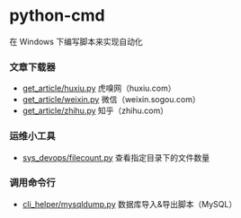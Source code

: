 # python-cmd
在 Windows 下编写脚本来实现自动化

### 文章下载器

- [get_article/huxiu.py][1] 虎嗅网（huxiu.com）
- [get_article/weixin.py][2] 微信（weixin.sogou.com）
- [get_article/zhihu.py][3] 知乎（zhihu.com）

### 运维小工具

- [sys_devops/filecount.py][4] 查看指定目录下的文件数量

### 调用命令行

- [cli_helper/mysqldump.py][5] 数据库导入&导出脚本（MySQL）


  [1]: https://github.com/scriptgeeker/py-script/blob/main/get_article/huxiu.py
  [2]: https://github.com/scriptgeeker/py-script/blob/main/get_article/weixin.py
  [3]: https://github.com/scriptgeeker/py-script/blob/main/get_article/zhihu.py
  [4]: https://github.com/scriptgeeker/py-script/blob/main/sys_devops/filecount.py
  [5]: https://github.com/scriptgeeker/py-script/blob/main/cli_helper/mysqldump.py


